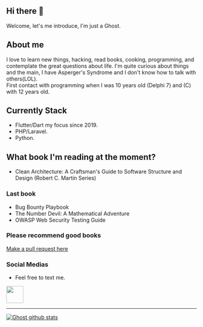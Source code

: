 ## Hi there 👋
Welcome, let's me introduce, I'm just a Ghost.

## About me
I love to learn new things, hacking, read books, cooking, programming, and contemplate the great questions about life. I'm quite curious about things and the main, I have Asperger's Syndrome and I don't know how to talk with others(LOL).  
First contact with programming when I was 10 years old (Delphi 7) and (C) with 12 years old.

## Currently Stack
* Flutter/Dart my focus since 2019.  
* PHP/Laravel.  
* Python.  

## What book I'm reading at the moment?
* Clean Architecture: A Craftsman's Guide to Software Structure and Design (Robert C. Martin Series) 
### Last book
* Bug Bounty Playbook
* The Number Devil: A Mathematical Adventure  
* OWASP Web Security Testing Guide
### Please recommend good books
[Make a pull request here](https://github.com/raphaelbarbosaqwerty/BookStudy)

### Social Medias
* Feel free to text me.  
<a href="https://www.linkedin.com/in/raphaelbarbosaqwerty/">
  <img src="https://www.flaticon.com/svg/static/icons/svg/61/61109.svg" height="45">
</a>
  
------  
[![Ghost github stats](https://github-readme-stats.vercel.app/api?username=raphaelbarbosaqwerty&theme=radical)](https://github.com/anuraghazra/github-readme-stats)
